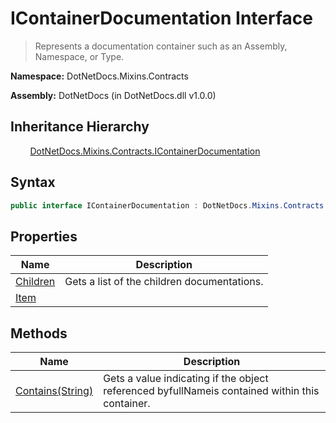 # IContainerDocumentation Interface
> Represents a documentation container such as an Assembly, Namespace, or Type.

**Namespace:** DotNetDocs.Mixins.Contracts

**Assembly:** DotNetDocs (in DotNetDocs.dll v1.0.0)
## Inheritance Hierarchy
&nbsp;&nbsp;&nbsp;&nbsp;&nbsp;&nbsp;&nbsp;&nbsp;[DotNetDocs.Mixins.Contracts.IContainerDocumentation](/docs/DotNetDocs/Mixins/Contracts/IContainerDocumentation.md)

## Syntax
```csharp
public interface IContainerDocumentation : DotNetDocs.Mixins.Contracts.IDocumentation
```
## Properties
|Name|Description|
|---|---|
|[Children](/docs/DotNetDocs/Mixins/Contracts/IContainerDocumentation/Properties/Children.md)|Gets a list of the children documentations.|
|[Item](/docs/DotNetDocs/Mixins/Contracts/IContainerDocumentation/Properties/Item.md)||
## Methods
|Name|Description|
|---|---|
|[Contains(String)](/docs/DotNetDocs/Mixins/Contracts/IContainerDocumentation/Methods/Contains_String_.md)|Gets a value indicating if the object referenced byfullNameis contained within this container.|
